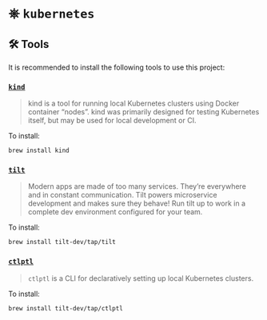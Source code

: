 # ⎈ `kubernetes`

## 🛠️ Tools

It is recommended to install the following tools to use this project:

### [`kind`](https://kind.sigs.k8s.io/)

> kind is a tool for running local Kubernetes clusters
> using Docker container “nodes”.
> kind was primarily designed for testing Kubernetes itself,
> but may be used for local development or CI.

To install:

```bash
brew install kind
```

### [`tilt`](https://tilt.dev/)

> Modern apps are made of too many services.
> They’re everywhere and in constant communication.
> Tilt powers microservice development and makes sure they behave!
> Run tilt up to work in a complete dev environment configured for your team.

To install:

```bash
brew install tilt-dev/tap/tilt
```

### [`ctlptl`](https://github.com/tilt-dev/ctlptl)

> `ctlptl` is a CLI for declaratively setting up local Kubernetes clusters.

To install:

```bash
brew install tilt-dev/tap/ctlptl
```
